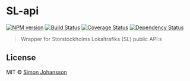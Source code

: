 # SL-api

[![NPM version][npm-image]][npm-url] [![Build Status][travis-image]][travis-url] [![Coverage Status][coveralls-image]][coveralls-url] [![Dependency Status][daviddm-image]][daviddm-url]

<!-- [![Code Climate][codeclimate-image]][codeclimate-url]  -->

> Wrapper for Storstockholms Lokaltrafiks (SL) public API:s


## License

MIT © [Simon Johansson]()

[npm-image]: https://badge.fury.io/js/SL-api.svg
[npm-url]: https://npmjs.org/package/SL-api
[travis-image]: https://travis-ci.org/simon-johansson/SL-api.svg?branch=master
[travis-url]: https://travis-ci.org/simon-johansson/SL-api
[coveralls-image]: https://coveralls.io/repos/simon-johansson/SL-api/badge.svg?branch=master
[coveralls-url]: https://coveralls.io/r/simon-johansson/SL-api?branch=master
[daviddm-image]: https://david-dm.org/simon-johansson/SL-api.svg?theme=shields.io
[daviddm-url]: https://david-dm.org/simon-johansson/SL-api
<!-- [codeclimate-image]: https://codeclimate.com/github/simon-johansson/SL-api/badges/gpa.svg -->
<!-- [codeclimate-url]: https://codeclimate.com/github/simon-johansson/SL-api -->
